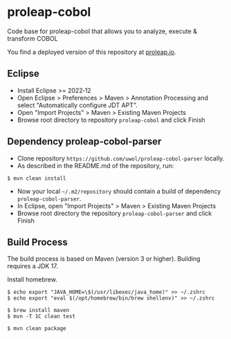 proleap-cobol
=============

Code base for proleap-cobol that allows you to analyze, execute & transform COBOL

You find a deployed version of this repository at [proleap.io](https://www.proleap.io/).


Eclipse
-------

- Install Eclipse >= 2022‑12
- Open Eclipse > Preferences > Maven > Annotation Processing and select "Automatically configure JDT APT".
- Open "Import Projects" > Maven > Existing Maven Projects
- Browse root directory to repository `proleap-cobol` and click Finish


Dependency proleap-cobol-parser
-------------------------------

* Clone repository `https://github.com/uwol/proleap-cobol-parser` locally.
* As described in the README.md of the repository, run:

```
$ mvn clean install
```

* Now your local `~/.m2/repository` should contain a build of dependency `proleap-cobol-parser`.
* In Eclipse, open "Import Projects" > Maven > Existing Maven Projects
* Browse root directory the repository `proleap-cobol-parser` and click Finish


Build Process
-------------

The build process is based on Maven (version 3 or higher). Building requires a JDK 17.

Install homebrew.

```
$ echo export "JAVA_HOME=\$(/usr/libexec/java_home)" >> ~/.zshrc
$ echo export "eval $(/opt/homebrew/bin/brew shellenv)" >> ~/.zshrc
```

```
$ brew install maven
$ mvn -T 1C clean test
```

```
$ mvn clean package
```
